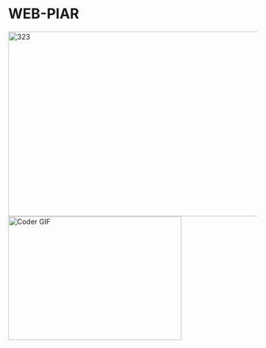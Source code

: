 # WEB-PIAR

<img width="643" height="373" alt="323" src="https://github.com/user-attachments/assets/f73204d9-5328-4759-bf5d-fd99e9f8a041" />
<img alt="Coder GIF" height=250 width=350 src="https://miro.medium.com/max/1360/0*7Q3yvSIv_t0ioJ-Z.gif" />
<https://codeload.github.com/eddiewentw/TypeWriting.js/zip/refs/heads/master
